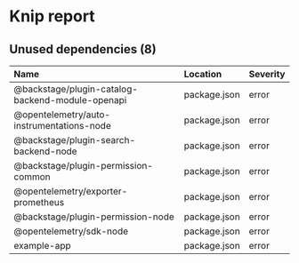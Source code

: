 # Knip report

## Unused dependencies (8)

| Name | Location | Severity |
| :----------------------------------------------- | :----------- | :------- |
| @backstage/plugin-catalog-backend-module-openapi | package.json | error |
| @opentelemetry/auto-instrumentations-node | package.json | error |
| @backstage/plugin-search-backend-node | package.json | error |
| @backstage/plugin-permission-common | package.json | error |
| @opentelemetry/exporter-prometheus | package.json | error |
| @backstage/plugin-permission-node | package.json | error |
| @opentelemetry/sdk-node | package.json | error |
| example-app | package.json | error |

